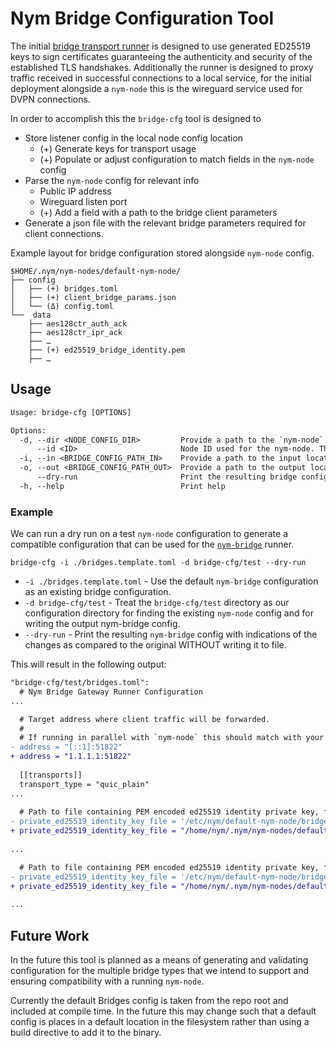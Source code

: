# Nym Bridge Configuration Tool

The initial [bridge transport runner](../nym-bridge/) is designed to use generated ED25519 keys to
sign certificates guaranteeing the authenticity and security of the established TLS handshakes.
Additionally the runner is designed to proxy traffic received in successful connections to a local
service, for the initial deployment alongside a `nym-node` this is the wireguard service used for
DVPN connections. 

In order to accomplish this the `bridge-cfg` tool is designed to

- Store listener config in the local node config location
  - (+) Generate keys for transport usage
  - (+) Populate or adjust configuration to match fields in the `nym-node` config
- Parse the `nym-node` config for relevant info
	- Public IP address
	- Wireguard listen port
  - (+) Add a field with a path to the bridge client parameters
- Generate a json file with the relevant bridge parameters required for client connections.

Example layout for bridge configuration stored alongside `nym-node` config.

```
$HOME/.nym/nym-nodes/default-nym-node/
├── config              
│   ├── (+) bridges.toml
│   ├── (+) client_bridge_params.json
│   └── (Δ) config.toml
└──  data                
    ├── aes128ctr_auth_ack
    ├── aes128ctr_ipr_ack
    ├── …
    ├── (+) ed25519_bridge_identity.pem
    ├── …
```

## Usage

```txt
Usage: bridge-cfg [OPTIONS]

Options:
  -d, --dir <NODE_CONFIG_DIR>         Provide a path to the `nym-node` configuration that will be used to populate the bridge config
      --id <ID>                       Node ID used for the nym-node. This is used to construct a default path using a custom ID to the `nym-node` configuration that will be used to populate the bridge config [default: default-nym-node]
  -i, --in <BRIDGE_CONFIG_PATH_IN>    Provide a path to the input location for a populated bridge configuration. If none is provided, default values will be used for required fields
  -o, --out <BRIDGE_CONFIG_PATH_OUT>  Provide a path to the output location for the populated bridge configuration. If none is provided, the default location for nym configuration files is used
      --dry-run                       Print the resulting bridge config file wih diff changes without writing to the output path
  -h, --help                          Print help
```

### Example

We can run a dry run on a test `nym-node` configuration to generate a compatible configuration
that can be used for the [`nym-bridge`](../nym-bridge/) runner.

`bridge-cfg -i ./bridges.template.toml -d bridge-cfg/test --dry-run`

* `-i ./bridges.template.toml` - Use the default `nym-bridge` configuration as an existing bridge configuration. 
* `-d bridge-cfg/test` - Treat the `bridge-cfg/test` directory as our configuration directory for finding the existing `nym-node` config and for writing the output nym-bridge config.
* `--dry-run` - Print the resulting `nym-bridge` config with indications of the changes as compared to the original WITHOUT writing it to file. 

This will result in the following output:

```diff
"bridge-cfg/test/bridges.toml":
  # Nym Bridge Gateway Runner Configuration
...

  # Target address where client traffic will be forwarded.
  #
  # If running in parallel with `nym-node` this should match with your public IP and announced wireguard port.
- address = "[::1]:51822"
+ address = "1.1.1.1:51822"
  
  [[transports]]
  transport_type = "quic_plain"
...
  
  # Path to file containing PEM encoded ed25519 identity private key, for use in ED25519 based self signed certs
- private_ed25519_identity_key_file = '/etc/nym/default-nym-node/bridges/ed25519_identity'
+ private_ed25519_identity_key_file = "/home/nym/.nym/nym-nodes/default-nym-node/data/ed25519_identity"
  
...

  # Path to file containing PEM encoded ed25519 identity private key, for use in ED25519 based self signed certs
- private_ed25519_identity_key_file = '/etc/nym/default-nym-node/bridges/ed25519_identity'
+ private_ed25519_identity_key_file = "/home/nym/.nym/nym-nodes/default-nym-node/data/ed25519_identity"
  
...
```

## Future Work

In the future this tool is planned as a means of generating and validating configuration for the
multiple bridge types that we intend to support and ensuring compatibility with a running `nym-node`. 


Currently the default Bridges config is taken from the repo root and included at compile time. In the
future this may change such that a default config is places in a default location in the filesystem
rather than using a build directive to add it to the binary. 